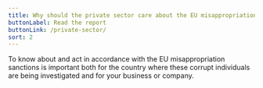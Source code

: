 ```yaml
---
title: Why should the private sector care about the EU misappropriation sanctions?
buttonLabel: Read the report
buttonLink: /private-sector/
sort: 2
---
```

To know about and act in accordance with the EU misappropriation sanctions is
important both for the country where these corrupt individuals are being
investigated and for your business or company.
